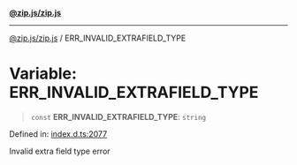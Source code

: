 [**@zip.js/zip.js**](../README.md)

***

[@zip.js/zip.js](../globals.md) / ERR\_INVALID\_EXTRAFIELD\_TYPE

# Variable: ERR\_INVALID\_EXTRAFIELD\_TYPE

> `const` **ERR\_INVALID\_EXTRAFIELD\_TYPE**: `string`

Defined in: [index.d.ts:2077](https://github.com/gildas-lormeau/zip.js/blob/6e0fd98b749fcfd4608f898ad72964d533d72ffa/index.d.ts#L2077)

Invalid extra field type error
